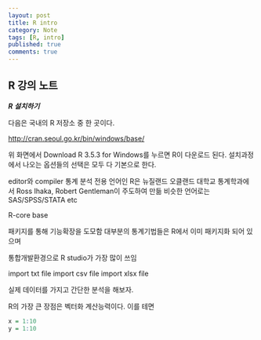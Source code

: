 ```yaml
---
layout: post
title: R intro 
category: Note
tags: [R, intro]
published: true
comments: true
---
```


R 강의 노트
---

***R 설치하기***

다음은 국내의 R 저장소 중 한 곳이다.

http://cran.seoul.go.kr/bin/windows/base/

위 화면에서 Download R 3.5.3 for Windows를 누르면
R이 다운로드 된다. 설치과정에서 나오는 옵션들의 선택은
모두 다 기본으로 한다.


editor와 compiler
통계 분석 전용 언어인 R은 뉴질랜드 오클랜드 대학교 통계학과에서 
Ross Ihaka, Robert Gentleman이 주도하여 만듦
비슷한 언어로는 SAS/SPSS/STATA etc

R-core
base

패키지를 통해 기능확장을 도모함
대부분의 통계기법들은 R에서 이미 패키지화 되어 있으며 

통합개발환경으로 R studio가 가장 많이 쓰임

import txt file
import csv file
import xlsx file

실제 데이터를 가지고 간단한 분석을 해보자.

R의 가장 큰 장점은 벡터화 계산능력이다. 이를 테면

``` r
x = 1:10 
y = 1:10
```
